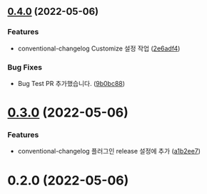 

## [0.4.0](https://github.com/gunflake/release-it-test-repo/compare/v0.3.0...v0.4.0) (2022-05-06)


### Features

* conventional-changelog Customize 설정 작업 ([2e6adf4](https://github.com/gunflake/release-it-test-repo/commit/2e6adf4e6cc34dded1881591b3076c8253e5d4b2))


### Bug Fixes

* Bug Test PR 추가했습니다. ([9b0bc88](https://github.com/gunflake/release-it-test-repo/commit/9b0bc88a6e7f34c04cc154b871b24a9d85fe4ad5))

# [0.3.0](https://github.com/gunflake/release-it-test-repo/compare/v0.2.2...v0.3.0) (2022-05-06)


### Features

* conventional-changelog 플러그인 release 설정에 추가 ([a1b2ee7](https://github.com/gunflake/release-it-test-repo/commit/a1b2ee7805c9aaa42c36379f6e81e0f9f9518f41))

# 0.2.0 (2022-05-06)